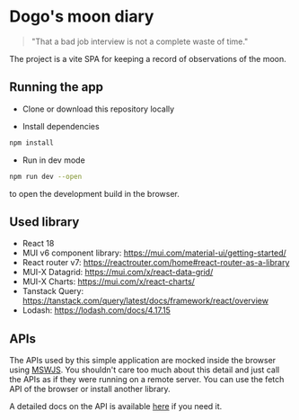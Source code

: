 # Dogo's moon diary

> "That a bad job interview is not a complete waste of time."

The project is a vite SPA for keeping a record of observations of the moon.

## Running the app

- Clone or download this repository locally

- Install dependencies

```bash
npm install
```

- Run in dev mode

```bash
npm run dev --open
```

to open the development build in the browser.

## Used library

- React 18
- MUI v6 component library: https://mui.com/material-ui/getting-started/
- React router v7: https://reactrouter.com/home#react-router-as-a-library
- MUI-X Datagrid: https://mui.com/x/react-data-grid/
- MUI-X Charts: https://mui.com/x/react-charts/
- Tanstack Query: https://tanstack.com/query/latest/docs/framework/react/overview
- Lodash: https://lodash.com/docs/4.17.15

## APIs

The APIs used by this simple application are mocked inside the browser
using [MSWJS](https://mswjs.io/). You shouldn't care too much about this detail
and just call the APIs as if they were running on a remote server.
You can use the fetch API of the browser or install another library.

A detailed docs on the API is available [here](src/mocks/README.md) if you need it.
